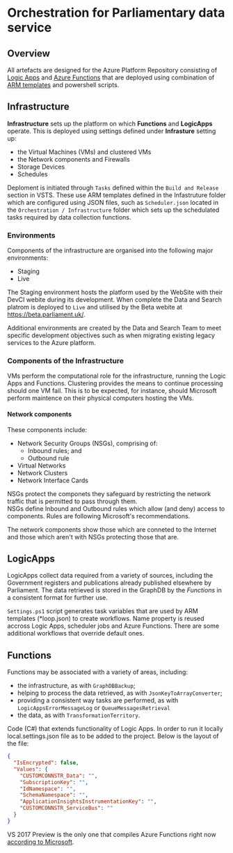 # Orchestration for Parliamentary data service #

## Overview ##

All artefacts are designed for the Azure Platform Repository consisting of [Logic Apps](https://docs.microsoft.com/en-gb/azure/logic-apps/) and [Azure Functions](https://docs.microsoft.com/en-us/azure/azure-functions/functions-overview) that are deployed using combination of [ARM templates](https://docs.microsoft.com/en-us/azure/azure-resource-manager/resource-manager-template-walkthrough) and powershell scripts.

## Infrastructure ##
**Infrastructure** sets up the platform on which **Functions** and **LogicApps** operate.  This is deployed using settings defined under **Infrasture** setting up:
* the Virtual Machines (VMs) and clustered VMs
* the Network components and Firewalls
* Storage Devices
* Schedules

Deploment is initiated through `Tasks` defined within the `Build and Release` section in VSTS.  These use ARM templates defined in the Infastruture folder
which are configured using JSON files, such as `Scheduler.json` located in the `Orchestration / Infrastructure` folder which sets up the schedulated tasks
required by data collection functions.

### Environments ###

Components of the infrastructure are organised into the following major environments:
* Staging
* Live

The Staging environment
hosts the platform used by the WebSite with their DevCI webite during its development.  When complete
the Data and Search platrom is deployed to `Live` and utilised by the Beta webite at https://beta.parliament.uk/.

Additional environments are created by the Data and Search Team to meet specific development objectives such as when 
migrating existing legacy services to the Azure platform.

### Components of the Infrastructure ###

VMs perform the computational role for the infrastructure, running the Logic Apps and Functions.  Clustering provides the
means to continue processing should one VM fail.  This is to be expected, for instance, should Microsoft perform maintence on
their physical computers hosting the VMs.

#### Network components ####

These components include:
* Network Security Groups (NSGs), comprising of:
  * Inbound rules; and
  * Outbound rule
* Virtual Networks
* Network Clusters
* Network Interface Cards

NSGs protect the componets they safeguard by restricting the network traffic that is permitted to pass through them.  
NSGs define Inbound and Outbound rules which allow (and deny) access to components.  Rules are following
Microsoft's recommendations.

The network components show those which are conneted to the Internet and those which aren't with NSGs protecting those that are.

## LogicApps ##
LogicApps collect data required from a variety of sources, including the Government registers and publications 
already published elsewhere by Parliament.  The data retrieved is stored in the GraphDB by the *Functions* 
in a consistent format for further use.

`Settings.ps1` script generates task variables that are used by ARM templates (*loop.json) to create
workflows. Name property is reused accross Logic Apps,
scheduler jobs and Azure Functions. There are some additional workflows that override default ones.

## Functions ##
Functions may be associated with a variety of areas, including:
* the infrastructure, as with `GraphDBBackup`;
* helping to process the data retrieved, as with `JsonKeyToArrayConverter`;
* providing a consistent way tasks are performed, as with `LogicAppsErrorMessageLog` or `QueueMessagesRetrieval`
* the data, as with `TransformationTerritory`.

Code (C#) that extends functionality of Logic Apps. In order to run it locally local.settings.json file 
as to be added to the project.  Below is the layout of the file:

```json
{
  "IsEncrypted": false,
  "Values": {
    "CUSTOMCONNSTR_Data": "",
    "SubscriptionKey": "",
    "IdNamespace": "",
    "SchemaNamespace": "",
    "ApplicationInsightsInstrumentationKey": "",
    "CUSTOMCONNSTR_ServiceBus": ""
  }
}
```

VS 2017 Preview is the only one that compiles Azure Functions right now [according to Microsoft](https://blogs.msdn.microsoft.com/webdev/2017/05/10/azure-function-tools-for-visual-studio-2017/).
